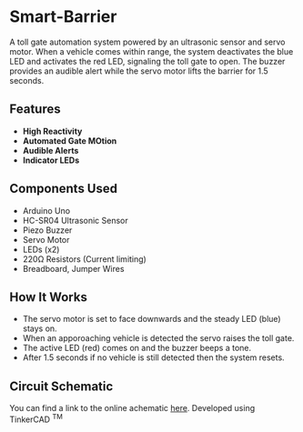 # Smart-Barrier

A toll gate automation system powered by an ultrasonic sensor and servo motor. When a vehicle comes within range, the system deactivates the blue LED and activates the red LED, signaling the toll gate to open. The buzzer provides an audible alert while the servo motor lifts the barrier for 1.5 seconds. 

## Features
-   **High Reactivity**
-   **Automated Gate MOtion**
-   **Audible Alerts**
-   **Indicator LEDs**

## Components Used
-   Arduino Uno
-   HC-SR04 Ultrasonic Sensor
-   Piezo Buzzer
-   Servo Motor
-   LEDs (x2)
-   220Ω Resistors (Current limiting)
-   Breadboard, Jumper Wires

## How It Works

- The servo motor is set to face downwards and the steady LED (blue) stays on.
- When an apporoaching vehicle is detected the servo raises the toll gate.
- The active LED (red) comes on and the buzzer beeps a tone.
- After 1.5 seconds if no vehicle is still detected then the system resets.

## Circuit Schematic

You can find a link to the online achematic [here](https://www.tinkercad.com/things/1XyfDf9cBiv-servo-smart-barrier?sharecode=uQ-IlKGvOhFteAmBcTdjKXaosm15e0IbY3eXXdkqTrU). Developed using TinkerCAD <sup>TM</sup>

